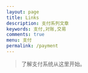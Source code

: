 ```yaml
---
layout: page
title: Links
description: 支付系列文章
keywords: 支付,对账,交易
comments: true
menu: 支付
permalink: /payment
---
```


> 了解支付系统从这里开始。

